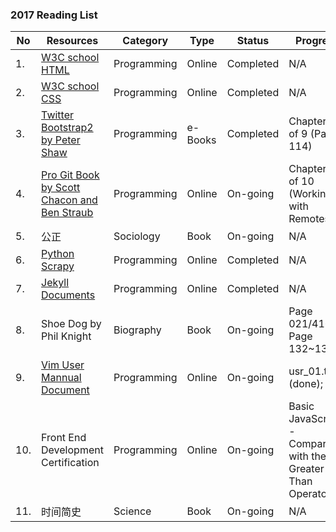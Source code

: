 ### 2017 Reading List
No | Resources | Category | Type | Status | Progress
--- | --- | --- | --- | --- | ---
1. | [W3C school HTML](http://www.w3school.com.cn/html/index.asp) | Programming | Online | Completed | N/A
2. | [W3C school CSS](http://www.w3school.com.cn/css/index.asp) | Programming | Online | Completed | N/A
3. | [Twitter Bootstrap2 by Peter Shaw](http://getbootstrap.com/2.3.2/assets/bootstrap.zip) | Programming | e-Books | Completed | Chapter 9 of 9 (Page 114)
4. | [Pro Git Book by Scott Chacon and Ben Straub](https://git-scm.com/book/en/v2) | Programming | Online | On-going | Chapter 2.5 of 10 (Working with Remotes)
5. | 公正 | Sociology | Book | On-going | N/A
6. | [Python Scrapy](https://doc.scrapy.org/en/1.3/) | Programming | Online | Completed | N/A
7. | [Jekyll Documents](http://jekyll.com.cn/docs/home/) | Programming | Online | Completed | N/A
8. | Shoe Dog by Phil Knight | Biography | Book | On-going | Page 021/416 Page 132~136
9. | [Vim User Mannual Document](http://vimhelp.appspot.com/usr_toc.txt.html) | Programming | Online | On-going | usr_01.txt (done); 
10. | Front End Development Certification | Programming | Online | On-going | Basic JavaScript - Comparison with the Greater Than Operator
11. | 时间简史 | Science | Book | On-going | N/A
